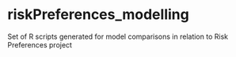 # riskPreferences_modelling
Set of R scripts generated for model comparisons in relation to Risk Preferences project

